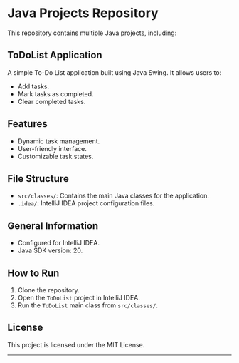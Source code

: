# Java Projects Repository

This repository contains multiple Java projects, including:

## ToDoList Application

A simple To-Do List application built using Java Swing. It allows users to:
- Add tasks.
- Mark tasks as completed.
- Clear completed tasks.

## Features
- Dynamic task management.
- User-friendly interface.
- Customizable task states.

## File Structure
- `src/classes/`: Contains the main Java classes for the application.
- `.idea/`: IntelliJ IDEA project configuration files.

## General Information
- Configured for IntelliJ IDEA.
- Java SDK version: 20.

## How to Run
1. Clone the repository.
2. Open the `ToDoList` project in IntelliJ IDEA.
3. Run the `ToDoList` main class from `src/classes/`.

## License
This project is licensed under the MIT License.

---
